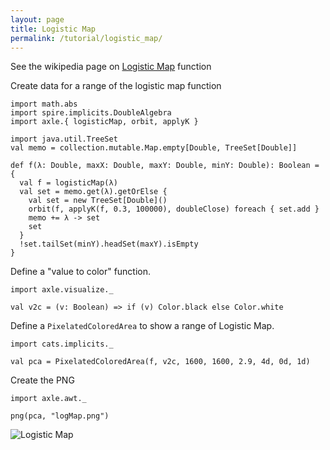 ```yaml
---
layout: page
title: Logistic Map
permalink: /tutorial/logistic_map/
---
```


See the wikipedia page on [Logistic Map](https://en.wikipedia.org/wiki/Logistic_map) function

Create data for a range of the logistic map function

```tut:book
import math.abs
import spire.implicits.DoubleAlgebra
import axle.{ logisticMap, orbit, applyK }

import java.util.TreeSet
val memo = collection.mutable.Map.empty[Double, TreeSet[Double]]

def f(λ: Double, maxX: Double, maxY: Double, minY: Double): Boolean = {
  val f = logisticMap(λ)
  val set = memo.get(λ).getOrElse {
    val set = new TreeSet[Double]()
    orbit(f, applyK(f, 0.3, 100000), doubleClose) foreach { set.add }
    memo += λ -> set
    set
  }
  !set.tailSet(minY).headSet(maxY).isEmpty
}
```

Define a "value to color" function.

```tut:book
import axle.visualize._

val v2c = (v: Boolean) => if (v) Color.black else Color.white
```

Define a `PixelatedColoredArea` to show a range of Logistic Map.

```tut:book
import cats.implicits._

val pca = PixelatedColoredArea(f, v2c, 1600, 1600, 2.9, 4d, 0d, 1d)
```

Create the PNG

```tut:book
import axle.awt._

png(pca, "logMap.png")
```

![Logistic Map](/tutorial/images/logMap.png)
